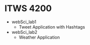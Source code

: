ITWS 4200
=========
+ webSci_lab1
    + Tweet Application with Hashtags
+ webSci_lab2
    + Weather Application
